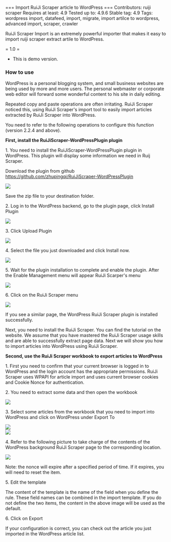 === Import RuiJi Scraper article to WordPress ===
Contributors: ruiji scraper
Requires at least: 4.9
Tested up to: 4.9.6
Stable tag: 4.9
Tags: wordpress import, datafeed, import, migrate, import artilce to wordpress, advanced import, scraper, crawler

RuiJi Scraper Import is an extremely powerful importer that makes it easy to import ruiji scraper extract artile to WordPress.

= 1.0 =
* This is demo version.

### How to use

WordPress is a personal blogging system, and small business websites are being used by more and more users. The personal webmaster or corporate web editor will forward some wonderful content to his site in daily editing.

Repeated copy and paste operations are often irritating. RuiJi Scraper noticed this, using RuiJi Scraper's import tool to easily import articles extracted by RuiJi Scraper into WordPress.

You need to refer to the following operations to configure this function (version 2.2.4 and above).

**First, install the RuiJiScraper-WordPressPlugin plugin**

1\. You need to install the RuiJiScraper-WordPressPlugin plugin in WordPress. This plugin will display some information we need in Ruij Scraper.

Download the plugin from github https://github.com/zhupingqi/RuiJiScraper-WordPressPlugin

![](http://118.31.61.230:88/wp-content/uploads/2018/11/1-1.png)  

Save the zip file to your destination folder.

2\. Log in to the WordPress backend, go to the plugin page, click Install Plugin

![](http://118.31.61.230:88/wp-content/uploads/2018/11/2-1.png)  

3\. Click Upload Plugin

![](http://118.31.61.230:88/wp-content/uploads/2018/11/3.png)  

4\. Select the file you just downloaded and click Install now.

![](http://118.31.61.230:88/wp-content/uploads/2018/11/4.png)  

5\. Wait for the plugin installation to complete and enable the plugin. After the Enable Management menu will appear RuiJi Scarper's menu

![](http://118.31.61.230:88/wp-content/uploads/2018/11/5.png)  

6\. Click on the RuiJi Scraper menu

![](http://118.31.61.230:88/wp-content/uploads/2018/11/6.png)  

If you see a similar page, the WordPress RuiJi Scraper plugin is installed successfully.

Next, you need to install the RuiJi Scraper. You can find the tutorial on the website. We assume that you have mastered the RuiJi Scraper usage skills and are able to successfully extract page data. Next we will show you how to import articles into WordPress using RuiJi Scraper.

**Second, use the RuiJi Scraper workbook to export articles to WordPress**

1\. First you need to confirm that your current browser is logged in to WordPress and the login account has the appropriate permissions. RuiJi Scraper uses WPAPI for article import and uses current browser cookies and Cookie Nonce for authentication.

2\. You need to extract some data and then open the workbook

![](http://118.31.61.230:88/wp-content/uploads/2018/11/1-2.png)  

3\. Select some articles from the workbook that you need to import into WordPress and click on WordPress under Export To

![](http://118.31.61.230:88/wp-content/uploads/2018/11/2-2.png)  
![](http://118.31.61.230:88/wp-content/uploads/2018/11/3-1.png)  

4\. Refer to the following picture to take charge of the contents of the WordPress background RuiJi Scraper page to the corresponding location.

![](http://118.31.61.230:88/wp-content/uploads/2018/11/4-1.png)  

Note: the nonce will expire after a specified period of time. If it expires, you will need to reset the item.

5\. Edit the template

The content of the template is the name of the field when you define the rule. These field names can be combined in the import template. If you do not define the two items, the content in the above image will be used as the default.

6\. Click on Export

If your configuration is correct, you can check out the article you just imported in the WordPress article list.
